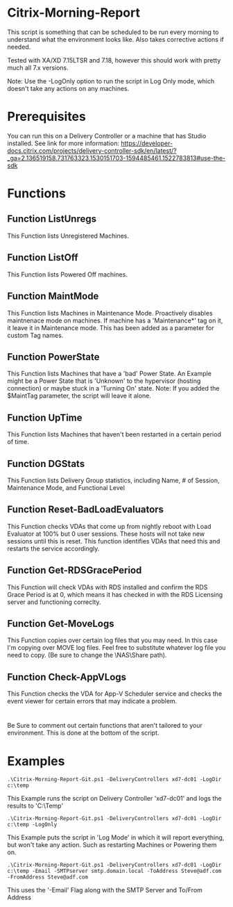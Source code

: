 # Citrix-Morning-Report
This script is something that can be scheduled to be run every morning to understand what the environment looks like.  Also takes corrective actions if needed.

Tested with XA/XD 7.15LTSR and 7.18, however this should work with pretty much all 7.x versions.

Note: Use the -LogOnly option to run the script in Log Only mode, which doesn't take any actions on any machines.
# Prerequisites
You can run this on a Delivery Controller or a machine that has Studio installed.  See link for more information: https://developer-docs.citrix.com/projects/delivery-controller-sdk/en/latest/?_ga=2.136519158.731763323.1530151703-1594485461.1522783813#use-the-sdk 

# Functions
## Function ListUnregs
This Function lists Unregistered Machines.

## Function ListOff
This Function lists Powered Off machines.

## Function MaintMode
This Function lists Machines in Maintenance Mode. Proactively disables maintnenace mode on machines. If machine has a 'Maintenance*' tag on it, it leave it in Maintenance mode.  This has been added as a parameter for custom Tag names.

## Function PowerState
This Function lists Machines that have a 'bad' Power State.  An Example might be a Power State that is 'Unknown' to the hypervisor (hosting connection) or maybe stuck in a 'Turning On' state.  Note: If you added the $MaintTag parameter, the script will leave it alone.

## Function UpTime
This Function lists Machines that haven't been restarted in a certain period of time.

## Function DGStats
This Function lists Delivery Group statistics, including Name, # of Session, Maintenance Mode, and Functional Level

## Function Reset-BadLoadEvaluators
This Function checks VDAs that come up from nightly reboot with Load Evaluator at 100% but 0 user sessions. These hosts will not take new sessions until this is reset.  This function identifies VDAs that need this and restarts the service accordingly.

## Function Get-RDSGracePeriod
This Function will check VDAs with RDS installed and confirm the RDS Grace Period is at 0, which means it has checked in with the RDS Licensing server and functioning correclty.

## Function Get-MoveLogs
This Function copies over certain log files that you may need.  In this case I'm copying over MOVE log files.  Feel free to substitute whatever log file you need to copy.  (Be sure to change the \\NAS\Share path).

## Function Check-AppVLogs
This Function checks the VDA for App-V Scheduler service and checks the event viewer for certain errors that may indicate a problem.

#
Be Sure to comment out certain functions that aren't tailored to your environment.  This is done at the bottom of the script.

# Examples
```
.\Citrix-Morning-Report-Git.ps1 -DeliveryControllers xd7-dc01 -LogDir c:\temp
```
This Example runs the script on Delivery Controller 'xd7-dc01' and logs the results to 'C:\Temp'
```
.\Citrix-Morning-Report-Git.ps1 -DeliveryControllers xd7-dc01 -LogDir c:\temp -LogOnly
```
This Example puts the script in 'Log Mode' in which it will report everything, but won't take any action.  Such as restarting Machines or Powering them on.
```
.\Citrix-Morning-Report-Git.ps1 -DeliveryControllers xd7-dc01 -LogDir c:\temp -Email -SMTPserver smtp.domain.local -ToAddress Steve@adf.com -FromAddress Steve@adf.com
```
This uses the '-Email' Flag along with the SMTP Server and To/From Address
